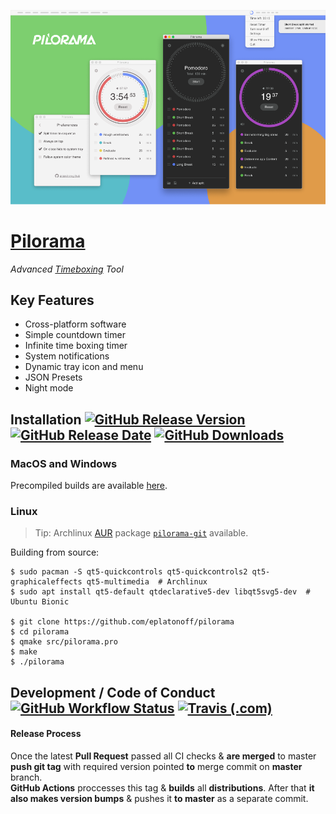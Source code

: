![header image](/assets/cover.png?raw=true)

# <a href="//pilorama.app" target="_blank">Pilorama</a>

*Advanced [Timeboxing](https://en.wikipedia.org/wiki/Timeboxing) Tool*

## Key Features
- Cross-platform software
- Simple countdown timer
- Infinite time boxing timer
- System notifications
- Dynamic tray icon and menu
- JSON Presets
- Night mode


## Installation [![GitHub Release Version](https://img.shields.io/github/v/release/eplatonoff/pilorama)](https://github.com/eplatonoff/pilorama/releases/latest/) [![GitHub Release Date](https://img.shields.io/github/release-date/eplatonoff/pilorama?label=release%20date)](https://github.com/eplatonoff/pilorama/releases/latest/) [![GitHub Downloads](https://img.shields.io/github/downloads/eplatonoff/pilorama/total)](https://github.com/eplatonoff/pilorama/releases/latest/)

### MacOS and Windows

Precompiled builds are available [here](https://github.com/eplatonoff/pilorama/releases/latest/).

### Linux

> Tip: Archlinux [AUR](https://wiki.archlinux.org/index.php/Arch_User_Repository) package [`pilorama-git`](https://aur.archlinux.org/packages/pilorama-git/) available.

Building from source:

    $ sudo pacman -S qt5-quickcontrols qt5-quickcontrols2 qt5-graphicaleffects qt5-multimedia  # Archlinux
    $ sudo apt install qt5-default qtdeclarative5-dev libqt5svg5-dev  # Ubuntu Bionic

    $ git clone https://github.com/eplatonoff/pilorama
    $ cd pilorama
    $ qmake src/pilorama.pro 
    $ make
    $ ./pilorama


## Development / Code of Conduct  [![GitHub Workflow Status](https://img.shields.io/github/workflow/status/eplatonoff/pilorama/Pull%20Request?label=GitHub%20Actions)](https://github.com/eplatonoff/pilorama/actions) [![Travis (.com)](https://img.shields.io/travis/com/eplatonoff/pilorama?label=Travis%20CI)](https://travis-ci.com/eplatonoff/pilorama)

#### Release Process

Once the latest **Pull Request** passed all CI checks & **are merged** to master **push git tag** with required version pointed **to** merge commit on **master** branch.  
**GitHub Actions** proccesses this tag & **builds** all **distributions**. After that **it also makes version bumps** & pushes it **to master** as a separate commit.

